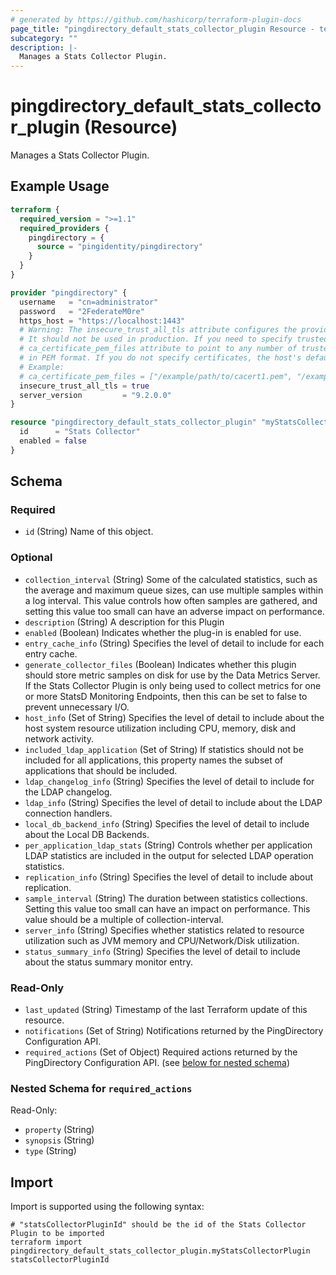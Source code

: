 ```yaml
---
# generated by https://github.com/hashicorp/terraform-plugin-docs
page_title: "pingdirectory_default_stats_collector_plugin Resource - terraform-provider-pingdirectory"
subcategory: ""
description: |-
  Manages a Stats Collector Plugin.
---
```


# pingdirectory_default_stats_collector_plugin (Resource)

Manages a Stats Collector Plugin.

## Example Usage

```terraform
terraform {
  required_version = ">=1.1"
  required_providers {
    pingdirectory = {
      source = "pingidentity/pingdirectory"
    }
  }
}

provider "pingdirectory" {
  username   = "cn=administrator"
  password   = "2FederateM0re"
  https_host = "https://localhost:1443"
  # Warning: The insecure_trust_all_tls attribute configures the provider to trust any certificate presented by the PingDirectory server.
  # It should not be used in production. If you need to specify trusted CA certificates, use the
  # ca_certificate_pem_files attribute to point to any number of trusted CA certificate files
  # in PEM format. If you do not specify certificates, the host's default root CA set will be used.
  # Example:
  # ca_certificate_pem_files = ["/example/path/to/cacert1.pem", "/example/path/to/cacert2.pem"]
  insecure_trust_all_tls = true
  server_version         = "9.2.0.0"
}

resource "pingdirectory_default_stats_collector_plugin" "myStatsCollectorPlugin" {
  id      = "Stats Collector"
  enabled = false
}
```

<!-- schema generated by tfplugindocs -->
## Schema

### Required

- `id` (String) Name of this object.

### Optional

- `collection_interval` (String) Some of the calculated statistics, such as the average and maximum queue sizes, can use multiple samples within a log interval. This value controls how often samples are gathered, and setting this value too small can have an adverse impact on performance.
- `description` (String) A description for this Plugin
- `enabled` (Boolean) Indicates whether the plug-in is enabled for use.
- `entry_cache_info` (String) Specifies the level of detail to include for each entry cache.
- `generate_collector_files` (Boolean) Indicates whether this plugin should store metric samples on disk for use by the Data Metrics Server. If the Stats Collector Plugin is only being used to collect metrics for one or more StatsD Monitoring Endpoints, then this can be set to false to prevent unnecessary I/O.
- `host_info` (Set of String) Specifies the level of detail to include about the host system resource utilization including CPU, memory, disk and network activity.
- `included_ldap_application` (Set of String) If statistics should not be included for all applications, this property names the subset of applications that should be included.
- `ldap_changelog_info` (String) Specifies the level of detail to include for the LDAP changelog.
- `ldap_info` (String) Specifies the level of detail to include about the LDAP connection handlers.
- `local_db_backend_info` (String) Specifies the level of detail to include about the Local DB Backends.
- `per_application_ldap_stats` (String) Controls whether per application LDAP statistics are included in the output for selected LDAP operation statistics.
- `replication_info` (String) Specifies the level of detail to include about replication.
- `sample_interval` (String) The duration between statistics collections. Setting this value too small can have an impact on performance. This value should be a multiple of collection-interval.
- `server_info` (String) Specifies whether statistics related to resource utilization such as JVM memory and CPU/Network/Disk utilization.
- `status_summary_info` (String) Specifies the level of detail to include about the status summary monitor entry.

### Read-Only

- `last_updated` (String) Timestamp of the last Terraform update of this resource.
- `notifications` (Set of String) Notifications returned by the PingDirectory Configuration API.
- `required_actions` (Set of Object) Required actions returned by the PingDirectory Configuration API. (see [below for nested schema](#nestedatt--required_actions))

<a id="nestedatt--required_actions"></a>
### Nested Schema for `required_actions`

Read-Only:

- `property` (String)
- `synopsis` (String)
- `type` (String)

## Import

Import is supported using the following syntax:

```shell
# "statsCollectorPluginId" should be the id of the Stats Collector Plugin to be imported
terraform import pingdirectory_default_stats_collector_plugin.myStatsCollectorPlugin statsCollectorPluginId
```
